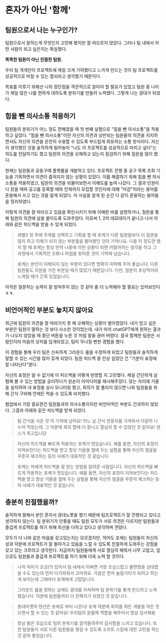 # 혼자가 아닌 '함께'

## 팀원으로서 나는 누구인가?

팀원으로서 잘하는게 무엇인지 고민해 봤지만 잘 떠오르지 않았다. 그러나 팀 내에서 어떤 사람이 되고 싶은지는 확실했다.

**똑똑한 팀원이 아닌 친절한 팀원.**

우리 팀 개개인이 프로젝트에 제일 크게 기여했다고 느끼게 만드는 것이 팀 프로젝트를 성공적으로 마칠 수 있는 열쇠라고 생각했기 때문이다.

목표를 이루기 위해선 나의 장단점을 객관적으로 알아야 할 필요가 있었고 팀원 중 나이가 제일 많은 나를 편하게 대하도록 분위기를 만들려 노력했다. 그렇게 나는 광대가 되었다.

## 힘을 뺀 의사소통 적용하기

팀원들의 분위기가 어느 정도 편해졌을 때 첫 번째 실험으로 "힘을 뺀 의사소통"을 적용하고 싶었다. "힘을 뺀 의사소통"이란 자신의 의견과 상반되는 팀원들의 의견을 지지하면서도 자신의 의견을 온전히 수용할 수 있도록 부드럽게 회유하는 소통 방식이다. 자신이 생각했던 것을 솔직하게 털어놓아 "나도 이 프로젝트를 성공적으로 마치고 싶다"는 의도를 전달하기도 했고 팀원의 의견을 오해하고 있는지 점검하기 위해 질문을 많이 했다.

현재는 팀원들과 공동구매 플랫폼을 개발하고 있다. 프로젝트 진행 중 공구 목록 조회 기능을 기획하면서 이견이 좁혀지지 않는 상황이 있었다. 이를 해결하기 위해 힘을 뺀 의사소통을 적용하였고, 팀원의 의견을 되물어보면서 이해도를 높여 나갔다. 그 결과 인원이 다 찼을 때와 공고를 등록할 때와 언제까지 모집할 것인지에 대해 "마감"이라는 용어를 혼용해서 쓰고 있는 것을 알게 되었다. 이 사실을 알게 된 순간 다 같이 혼용하는 용어들을 정리하였다.

이렇게 의견을 잘 따라오고 있음을 확인시키기 위해 이해한 바를 설명하거나, 질문을 통해 팀원의 의견에 살을 붙이도록 도와주었다. 이로써 1, 2차 데모데이가 끝나고 나서 아래와 같은 피드백을 받을 수 있게 되었다.

>  레벨3 첫 주에 주제를 선택하고 기획을 할 때 포케가 다른 팀원들보다 더 질문을 많이 하고 이해가 되지 않는 부분들을 물어봤던 것이 기억나요. 다들 이 정도면 됐지 할 때 포케는 항상 만약 나중에 이런 상황이 되면 어떨까하는 생각을 하고 그 과정에서 기획적인 오류나 허점을 찾아준 것이 기억에 남습니다.

> 포케는 본인이 이해되지 않는 부분이 있다면 명확히 피력해 주어 좋습니다. 다른 팀원들도 의문을 가진 부분일 때가 많았기 때문입니다. 다만, 질문이 추상적이라 느껴질 때가 간혹 있었습니다.

아직은 질문하는 능력이 잘 받쳐주지 않는 것 같아 좀 더 노력해야 할 필요는 있어보인다 ㅎㅎ.

## 비언어적인 부분도 놓치지 않아요

최근에 팀원의 의견을 잘 따라가지 못 해 오해하는 상황이 벌어졌었다. 내가 얻고 싶은 부분은 팀원이 말하는 것 보다 사소한 것이었는데. 내가 마치 chatGPT에게 원하는 결과가 나오지 않았을 때 중단 버튼을 누른 것 처럼 말을 끊어 버렸다. 결국 함께한 팀원은 사람인지라 마음의 상처를 입게되었고, 팀이 무너질 뻔한 경험을 했다.

이 경험을 통해 우리 팀은 신속하게 그라운드 룰을 수정하게 되었고 팀원들과 솔직하게 말할 수 있는 시간을 많이 갖게 되었다. 팀원 피드백 중 인상 깊었던 건 "기분이 표정에 잘 나타난다"였다.

자신의 표정은 알 수 없기에 이 피드백을 어떻게 반영할 지 고민했다. 제일 간단하게 실험해 볼 수 있는 방법을 궁리하다가 왼손이 아이디어를 제시해주었다. 앉는 자리에 거울을 설치하여 내 표정을 상시 모니터링 했고, 회의가 잘 풀리지 않으면 나와 팀원들을 위해 간식 구비해 언제든 먹을 수 있도록 비치했다.

협업에서 가장 중요한건 팀원들과의 의사소통이지만 비언어적인 부분도 간과하지 않았다. 그결과 아래와 같은 피드백을 받게 되었다.

> 팀 간식을 사온 것 이 기억에 남아요! 어느 날 간식 한뭉치를 가져와서 다같이 나누어 먹었는데, 그 덕분에 회의 할때 더 힘나고 열심히 할 수 있었던 것 같아요! 센스가 최고입니당

> 자신의 피드백을 빠르게 적용하는 포케가 멋있습니다. 예를 들면, 자신의 표정이 지쳐보인다는 피드백을 받고 항상 거울을 옆에 두는 실험을 통해 자신의 얼굴을 꾸준히 체크하는 등의 사례가 대표적인 것 같습니다.

> 포케는 저에게 피드백을 잘 받는 방법을 알려준 사람입니다. 자신의 피드백을 빠르게 적용하는 포케가 멋있습니다. 예를 들면, 자신의 표정이 지쳐보인다는 피드백을 받고 항상 거울을 옆에 두는 실험을 통해 자신의 얼굴을 꾸준히 체크하는 등의 사례가 대표적인 것 같습니다.

## 충분히 친절했을까?

솔직하게 말해서 본인 혼자서 광대노릇을 했기 때문에 팀프로젝트가 잘 진행되고 있다고 생각하지 않는다. 팀 분위기가 안좋을 때도 팀원 모두가 서로 의견은 다르지만 팀원들과 즐겁게 프로젝트를 하기 위해 최선을 다하고 있다고 생각하며 견뎠다.

모두가 다 나와 같은 마음을 갖고있는지는 모르겠지만, 적어도 포케는 팀원들이 자신의 성과 덕분에 프로젝트가 잘 돌아가고 있음을 느낄 수 있도록 친절하게 도와주는 강점을 갖고 있는 크루라고 생각한다. 지금까지 팀원들에게 서로 열심히 해줘서 너무 고맙고, 앞으로도 팀원들과 즐겁게 프로젝트를 하기 위해 더욱 노력 할 것이다.

> 나이 차이가 조금(?) 있어서 팀 내에서 어쩌면 가장 조심스럽고 불편했을 상대였을 수도 있는데 먼저 다가와줘서 고마워요. 가끔은 먼저 놀림거리가 되려고 하는 게 보이는데 그때마다 포케에게 고맙답니다.

> 그라운드 룰을 정하는 날에도 광대를 자처하며 팀 분위기를 좋게 만드려고 노력했습니다. 덕분에 팀원들끼리 더 친해지기 쉬웠던 것 같습니다.

> 총대마켓의 텐션은 포케로 부터 나온다! 포케 덕분에 회의를 하든 개발을 하든 웃으면서 할 수 있는 것 같아요! 우리팀의 윤활제 역할을 해주어서 항상 감사해용

> 항상 밝은 모습으로 팀의 분위기를 끌어올려주어 감사함을 느끼고 있습니다. 또한 팀원들이 서로 다른 팀원들을 챙길 수 있도록 소프트 스킬에 대한 고민을 하는 것 같아 좋았습니다.
